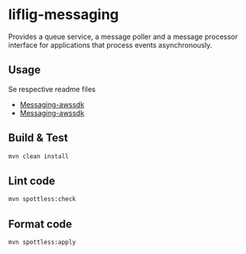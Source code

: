 # liflig-messaging

Provides a queue service, a message poller and a message processor interface for applications that process events
asynchronously.

## Usage
Se respective readme files

- [Messaging-awssdk](messaging-awssdk/README.md)
- [Messaging-awssdk](messaging-sqs-lambda/README.md)

## Build & Test

```sh
mvn clean install
```

## Lint code

```sh
mvn spottless:check
```

## Format code

```sh
mvn spottless:apply
```
